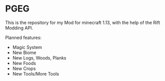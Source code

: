 # PGEG

This is the repository for my Mod for minecraft 1.13, with the help of the Rift Modding API.

Planned features:

* Magic System
* New Biome
* New Logs, Woods, Planks
* New Foods
* New Crops
* New Tools/More Tools
